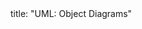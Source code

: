 <frontmatter>
title: "UML: Object Diagrams"
</frontmatter>

<include src="container-inPage-asFlat.md" boilerplate />